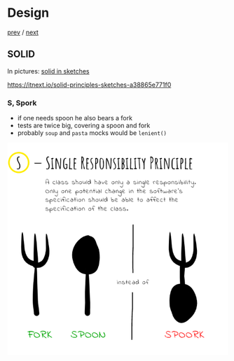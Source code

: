 # Design

[prev](./slide-3.md) / [next](./slide-5.md)

## SOLID

In pictures: [solid in sketches](https://okso.app/showcase/solid)

https://itnext.io/solid-principles-sketches-a38865e771f0

### S, Spork

- if one needs spoon he also bears a fork
- tests are twice big, covering a spoon and fork
- probably `soup` and `pasta` mocks would be `lenient()`


![Spork](./spork.png)